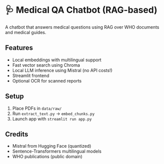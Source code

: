 # 🩺 Medical QA Chatbot (RAG-based)

A chatbot that answers medical questions using RAG over WHO documents and medical guides.

## Features
- Local embeddings with multilingual support
- Fast vector search using Chroma
- Local LLM inference using Mistral (no API costs!)
- Streamlit frontend
- Optional OCR for scanned reports

## Setup
1. Place PDFs in `data/raw/`
2. Run `extract_text.py` → `embed_chunks.py`
3. Launch app with `streamlit run app.py`

## Credits
- Mistral from Hugging Face (quantized)
- Sentence-Transformers multilingual models
- WHO publications (public domain)
